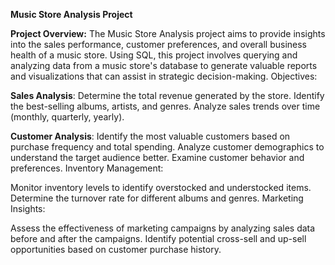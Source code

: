 **Music Store Analysis Project**

**Project Overview:**
The Music Store Analysis project aims to provide insights into the sales performance, customer preferences, and overall business health of a music store. Using SQL, this project involves querying and analyzing data from a music store's database to generate valuable reports and visualizations that can assist in strategic decision-making.
Objectives:

**Sales Analysis**:
Determine the total revenue generated by the store.
Identify the best-selling albums, artists, and genres.
Analyze sales trends over time (monthly, quarterly, yearly).

**Customer Analysis**:
Identify the most valuable customers based on purchase frequency and total spending.
Analyze customer demographics to understand the target audience better.
Examine customer behavior and preferences.
Inventory Management:

Monitor inventory levels to identify overstocked and understocked items.
Determine the turnover rate for different albums and genres.
Marketing Insights:

Assess the effectiveness of marketing campaigns by analyzing sales data before and after the campaigns.
Identify potential cross-sell and up-sell opportunities based on customer purchase history.

